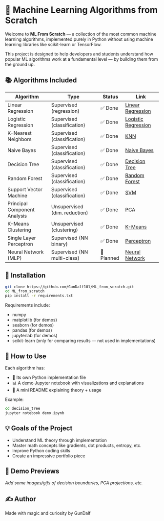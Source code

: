 # 🧠 Machine Learning Algorithms from Scratch

Welcome to **ML From Scratch** — a collection of the most common machine learning algorithms, implemented purely in Python without using machine learning libraries like scikit-learn or TensorFlow.

This project is designed to help developers and students understand how popular ML algorithms work at a fundamental level — by building them from the ground up.

## 📚 Algorithms Included

| Algorithm               | Type                           | Status | Link |
|-------------------------|--------------------------------|--------|------|
| Linear Regression       | Supervised (regression)        | ✅ Done | [Linear Regression](./linear_regression) |
| Logistic Regression     | Supervised (classification)    | ✅ Done | [Logistic Regression](./logistic_regression) |
| K-Nearest Neighbors     | Supervised (classification)    | ✅ Done | [KNN](./knn) |
| Naive Bayes             | Supervised (classification)    | ✅ Done  | [Naive Bayes](./naive_bayes) |
| Decision Tree           | Supervised (classification)    | ✅ Done | [Decision Tree](./decision_tree) |
| Random Forest           | Supervised (classification)    | ✅ Done | [Random Forest](./random_forest) |
| Support Vector Machine  | Supervised (classification)    | ✅ Done | [SVM](./svm) |
| Principal Component Analysis | Unsupervised (dim. reduction) | ✅ Done | [PCA](./pca) |
| K-Means Clustering      | Unsupervised (clustering)      | ✅ Done| [K-Means](./kmeans) |
| Single Layer Perceptron              | Supervised (NN binary)         | ✅ Done | [Perceptron](./perceptron) |
| Neural Network (MLP)    | Supervised (NN multi-class)    | 📝 Planned | [Neural Network](./neural_network) |

## 🔧 Installation

```bash
git clone https://github.com/GunDalf101/ML_from_scratch.git
cd ML_from_scratch
pip install -r requirements.txt
```

Requirements include:
- numpy
- matplotlib (for demos)
- seaborn (for demos)
- pandas (for demos)
- jupyterlab (for demos)
- scikit-learn (only for comparing results — not used in implementations)

## 🧪 How to Use

Each algorithm has:
- 📄 Its own Python implementation file
- 📊 A demo Jupyter notebook with visualizations and explanations
- 📘 A mini README explaining theory + usage

Example:
```bash
cd decision_tree
jupyter notebook demo.ipynb
```

## 💡 Goals of the Project

- Understand ML theory through implementation
- Master math concepts like gradients, dot products, entropy, etc.
- Improve Python coding skills
- Create an impressive portfolio piece

## 🤖 Demo Previews

*Add some images/gifs of decision boundaries, PCA projections, etc.*

## ✍️ Author

Made with magic and curiosity by GunDalf